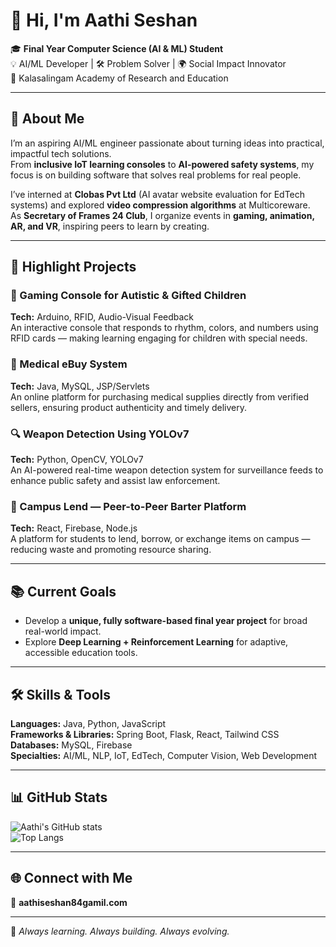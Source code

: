 # 👋 Hi, I'm Aathi Seshan

🎓 **Final Year Computer Science (AI & ML) Student**  
💡 AI/ML Developer | 🛠️ Problem Solver | 🌍 Social Impact Innovator  
📍 Kalasalingam Academy of Research and Education

---

## 🚀 About Me
I’m an aspiring AI/ML engineer passionate about turning ideas into practical, impactful tech solutions.  
From **inclusive IoT learning consoles** to **AI-powered safety systems**, my focus is on building software that solves real problems for real people.  

I’ve interned at **Clobas Pvt Ltd** (AI avatar website evaluation for EdTech systems) and explored **video compression algorithms** at Multicoreware.  
As **Secretary of Frames 24 Club**, I organize events in **gaming, animation, AR, and VR**, inspiring peers to learn by creating.

---

## 💼 Highlight Projects

### 🎯 Gaming Console for Autistic & Gifted Children  
**Tech:** Arduino, RFID, Audio-Visual Feedback  
An interactive console that responds to rhythm, colors, and numbers using RFID cards — making learning engaging for children with special needs.

### 🏥 Medical eBuy System  
**Tech:** Java, MySQL, JSP/Servlets  
An online platform for purchasing medical supplies directly from verified sellers, ensuring product authenticity and timely delivery.

### 🔍 Weapon Detection Using YOLOv7  
**Tech:** Python, OpenCV, YOLOv7  
An AI-powered real-time weapon detection system for surveillance feeds to enhance public safety and assist law enforcement.

### 🔄 Campus Lend — Peer-to-Peer Barter Platform  
**Tech:** React, Firebase, Node.js  
A platform for students to lend, borrow, or exchange items on campus — reducing waste and promoting resource sharing.

---

## 📚 Current Goals
- Develop a **unique, fully software-based final year project** for broad real-world impact.  
- Explore **Deep Learning + Reinforcement Learning** for adaptive, accessible education tools.

---

## 🛠️ Skills & Tools
**Languages:** Java, Python, JavaScript  
**Frameworks & Libraries:** Spring Boot, Flask, React, Tailwind CSS  
**Databases:** MySQL, Firebase  
**Specialties:** AI/ML, NLP, IoT, EdTech, Computer Vision, Web Development

---

## 📊 GitHub Stats

![Aathi's GitHub stats](https://github-readme-stats.vercel.app/api?username=AathiPrince&show_icons=true&theme=radical)  
![Top Langs](https://github-readme-stats.vercel.app/api/top-langs/?username=AathiPrince&layout=compact&theme=radical)

---

## 🌐 Connect with Me
 
📧 **aathiseshan84gamil.com**

---

🔁 *Always learning. Always building. Always evolving.*
